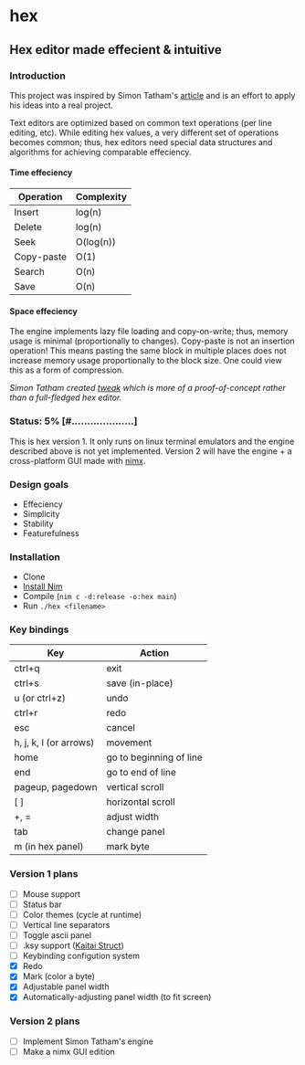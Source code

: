 # hex
## Hex editor made effecient &amp; intuitive

### Introduction
This project was inspired by Simon Tatham's [article](https://www.chiark.greenend.org.uk/~sgtatham/tweak/btree.html) and is an effort to apply his ideas into a real project.

Text editors are optimized based on common text operations (per line editing, etc). While editing hex values, a very different set of operations becomes common; thus, hex editors need special data structures and algorithms for achieving comparable effeciency.

#### Time effeciency
| Operation | Complexity |
|---------- | ---------- |
| Insert | log(n) |
| Delete | log(n) |
| Seek | O(log(n)) |
| Copy-paste | O(1) |
| Search | O(n) |
| Save | O(n) |

#### Space effeciency
The engine implements lazy file loading and copy-on-write; thus, memory usage is minimal (proportionally to changes).
Copy-paste is not an insertion operation! This means pasting the same block in multiple places does not increase memory usage proportionally to the block size. One could view this as a form of compression.

*Simon Tatham created [tweak](https://www.chiark.greenend.org.uk/~sgtatham/tweak/) which is more of a proof-of-concept rather than a full-fledged hex editor.*

### Status: 5% [#....................]
This is hex version 1. It only runs on linux terminal emulators and the engine described above is not yet implemented.
Version 2 will have the engine + a cross-platform GUI made with [nimx](https://github.com/yglukhov/nimx).

### Design goals
* Effeciency
* Simplicity
* Stability
* Featurefulness

### Installation
* Clone
* [Install Nim](https://nim-lang.org/install.html)
* Compile (`nim c -d:release -o:hex main`) 
* Run `./hex <filename>`

### Key bindings

| Key | Action |
|----------------- | ------------------------- |
| ctrl+q | exit |
| ctrl+s | save (in-place) |
| u (or ctrl+z) | undo |
| ctrl+r | redo |
| esc | cancel |
| h, j, k, l (or arrows) | movement |
| home | go to beginning of line |
| end | go to end of line |
| pageup, pagedown  | vertical scroll |
| [ ] | horizontal scroll |
| +, = | adjust width |
| tab | change panel |
| m (in hex panel) | mark byte |

### Version 1 plans
- [ ] Mouse support
- [ ] Status bar
- [ ] Color themes (cycle at runtime)
- [ ] Vertical line separators
- [ ] Toggle ascii panel
- [ ] .ksy support ([Kaitai Struct](https://kaitai.io/))
- [ ] Keybinding configution system
- [x] Redo
- [x] Mark (color a byte)
- [x] Adjustable panel width
- [x] Automatically-adjusting panel width (to fit screen)

### Version 2 plans
- [ ] Implement Simon Tatham's engine
- [ ] Make a nimx GUI edition